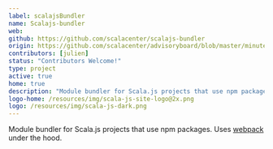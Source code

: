 ```yaml
---
label: scalajsBundler
name: Scalajs-bundler
web:
github: https://github.com/scalacenter/scalajs-bundler
origin: https://github.com/scalacenter/advisoryboard/blob/master/minutes/001-2016-q2.md#proposal-scp-005-ensurance-of-continuity-of-scalajs-project
contributors: [julien]
status: "Contributors Welcome!"
type: project
active: true
home: true
description: "Module bundler for Scala.js projects that use npm packages."
logo-home: /resources/img/scala-js-site-logo@2x.png
logo: /resources/img/scala-js-dark.png
---
```

Module bundler for Scala.js projects that use npm packages. Uses [webpack](https://webpack.github.io) under the hood.
